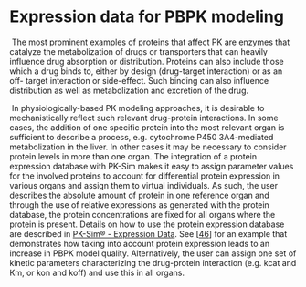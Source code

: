 # Expression data for PBPK modeling‌

​	The most prominent examples of proteins that affect PK are enzymes that catalyze the metabolization of drugs or transporters that can heavily influence drug absorption or distribution. Proteins can also include those which a drug binds to, either by design (drug-target interaction) or as an off- target interaction or side-effect. Such binding can also influence distribution as well as metabolization and excretion of the drug.

​	In physiologically-based PK modeling approaches, it is desirable to mechanistically reflect such relevant drug-protein interactions. In some cases, the addition of one specific protein into the most relevant organ is sufficient to describe a process, e.g. cytochrome P450 3A4-mediated metabolization in the liver. In other cases it may be necessary to consider protein levels in more than one organ. The integration of a protein expression database with PK-Sim makes it easy to assign parameter values for the involved proteins to account for differential protein expression in various organs and assign them to virtual individuals. As such, the user describes the absolute amount of protein in one reference organ and through the use of relative expressions as generated with the protein database, the protein concentrations are fixed for all organs where the protein is present.  Details on how to use the protein expression database are described in [PK-Sim® - Expression Data](../part-3/pk-sim-expression-profile.md). See [[46](../references.md#46)] for an example that demonstrates how taking into account protein expression leads to an increase in PBPK model quality. Alternatively, the user can assign one set of kinetic parameters characterizing the drug-protein interaction (e.g. kcat and Km, or kon and koff) and use this in all organs. 


